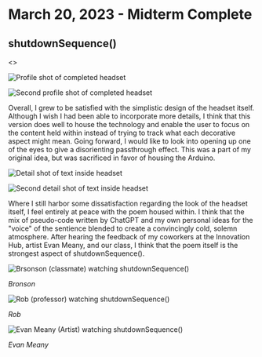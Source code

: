 # March 20, 2023 - Midterm Complete

## shutdownSequence()

<>

![Profile shot of completed headset](images/midterm/headset1.png)

![Second profile shot of completed headset](images/midterm/headset2.png)

Overall, I grew to be satisfied with the simplistic design of the headset itself. Although I wish I had been able to incorporate more details, I think that this version does well to house the technology and enable the user to focus on the content held within instead of trying to track what each decorative aspect might mean. Going forward, I would like to look into opening up one of the eyes to give a disorienting passthrough effect. This was a part of my original idea, but was sacrificed in favor of housing the Arduino.

![Detail shot of text inside headset](images/midterm/headsetInt1.png)

![Second detail shot of text inside headset](images/midterm/headsetInt2.png)

Where I still harbor some dissatisfaction regarding the look of the headset itself, I feel entirely at peace with the poem housed within. I think that the mix of pseudo-code written by ChatGPT and my own personal ideas for the "voice" of the sentience blended to create a convincingly cold, solemn atmosphere. After hearing the feedback of my coworkers at the Innovation Hub, artist Evan Meany, and our class, I think that the poem itself is the strongest aspect of shutdownSequence().

![Brsonson (classmate) watching shutdownSequence()](images/midterm/bronsonTest.png)

*Bronson*

![Rob (professor) watching shutdownSequence()](images/midterm/robTest.png)

*Rob*

![Evan Meany (Artist) watching shutdownSequence()](images/midterm/meanyTest.png)

*Evan Meany*